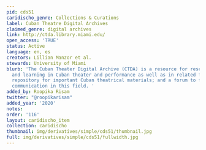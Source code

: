 ```yaml
---
pid: cds51
caridischo_genre: Collections & Curations
label: Cuban Theatre Digital Archives
claimed_genre: digital archives
link: http://ctda.library.miami.edu/
open_access: 'TRUE'
status: Active
language: en, es
creators: Lillian Manzor et al.
stewards: University of Miami
blurb: 'The Cuban Theater Digital Archive (CTDA) is a resource for research, teaching
  and learning in Cuban theater and performance as well as in related fields; a community
  repository for important Cuban theatrical materials; and a forum to foster scholarly
  communication in this field. '
added_by: Roopika Risam
twitter: "@roopikarisam"
added_year: '2020'
notes: 
order: '116'
layout: caridischo_item
collection: caridischo
thumbnail: img/derivatives/simple/cds51/thumbnail.jpg
full: img/derivatives/simple/cds51/fullwidth.jpg
---
```

